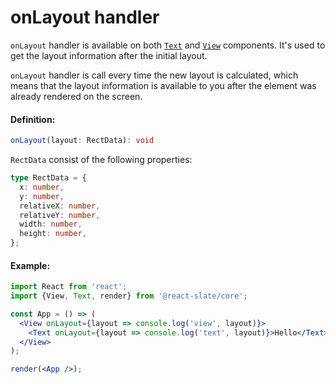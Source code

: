 # onLayout handler

`onLayout` handler is available on both [`Text`](components/text) and [`View`](components/view) components. It's used to get the layout information after the initial layout.

`onLayout` handler is call every time the new layout is calculated, which means that the layout information is available to you after the element was already rendered on the screen.

#### Definition:

```ts
onLayout(layout: RectData): void
```

`RectData` consist of the following properties:

```ts
type RectData = {
  x: number,
  y: number,
  relativeX: number,
  relativeY: number,
  width: number,
  height: number,
};
```

#### Example:

```jsx
import React from 'react';
import {View, Text, render} from '@react-slate/core';

const App = () => (
  <View onLayout={layout => console.log('view', layout)}>
    <Text onLayout={layout => console.log('text', layout)}>Hello</Text>
  </View>
);

render(<App />);
```
